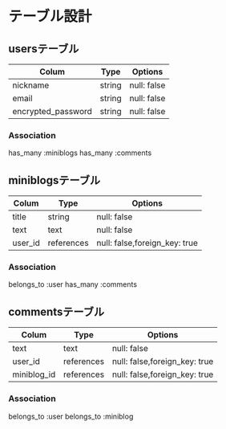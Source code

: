 # テーブル設計

## usersテーブル

| Colum              |  Type        | Options       |  
| ------------------ | ------------ | ------------- |  
| nickname           | string       | null: false   | 
| email              | string       | null: false   |
| encrypted_password | string       | null: false   |

### Association
  has_many :miniblogs
  has_many :comments

## miniblogsテーブル
| Colum         | Type       | Options                       |
| ------------- | ---------- | ----------------------------- |
| title         | string     | null: false                   |
| text          | text       | null: false                   |
| user_id       | references | null: false,foreign_key: true |

### Association
  belongs_to :user
  has_many :comments

## commentsテーブル

| Colum           | Type          | Options                       |
| --------------- | ------------- | ----------------------------- |
| text            | text          | null: false                   |
| user_id         | references    | null: false,foreign_key: true |
| miniblog_id     | references    | null: false,foreign_key: true |

### Association
belongs_to :user
belongs_to :miniblog
